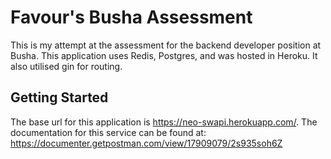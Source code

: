 # Favour's Busha Assessment

This is my attempt at the assessment for the backend developer position at Busha. This application uses Redis, Postgres, and was hosted in Heroku. It also utilised gin for routing.

## Getting Started
The base url for this application is https://neo-swapi.herokuapp.com/. The documentation for this service can be found at: https://documenter.getpostman.com/view/17909079/2s935soh6Z